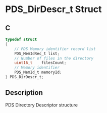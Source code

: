 # PDS_DirDescr_t Struct

## C

```c
typedef struct
{
    // PDS Memory identifier record list
    PDS_MemIdRec_t list;
    // Number of files in the directory
    uint16_t    filesCount;
    // Memory identifier
    PDS_MemId_t memoryId;
} PDS_DirDescr_t;

```
## Description

 PDS Directory Descriptor structure 





